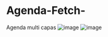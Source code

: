 # Agenda-Fetch-
Agenda multi capas 
![image](https://user-images.githubusercontent.com/86633467/196233444-c947da64-025d-490a-ad79-03e8a71e2ddb.png)
![image](https://user-images.githubusercontent.com/86633467/196233581-44181864-5dd9-4956-b37a-d7fc25c18290.png)
